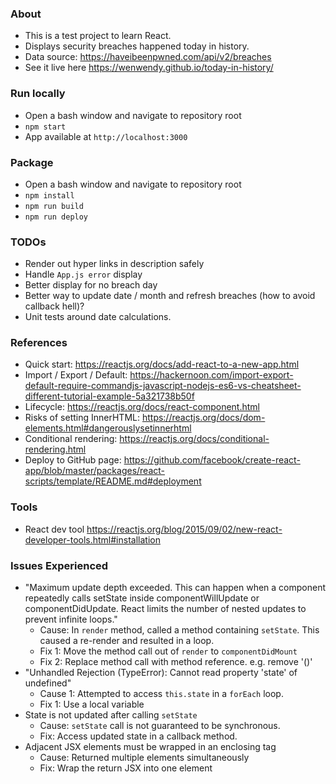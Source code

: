 ﻿### About ###
- This is a test project to learn React.
- Displays security breaches happened today in history.
- Data source: https://haveibeenpwned.com/api/v2/breaches
- See it live here https://wenwendy.github.io/today-in-history/

### Run locally ###
- Open a bash window and navigate to repository root
- `npm start`
- App available at `http://localhost:3000`

### Package ###
- Open a bash window and navigate to repository root
- `npm install`
- `npm run build`
- `npm run deploy`

### TODOs ###
- Render out hyper links in description safely
- Handle `App.js error` display
- Better display for no breach day
- Better way to update date / month and refresh breaches (how to avoid callback hell)?
- Unit tests around date calculations.

### References ###
- Quick start: https://reactjs.org/docs/add-react-to-a-new-app.html
- Import / Export / Default: https://hackernoon.com/import-export-default-require-commandjs-javascript-nodejs-es6-vs-cheatsheet-different-tutorial-example-5a321738b50f
- Lifecycle: https://reactjs.org/docs/react-component.html
- Risks of setting InnerHTML: https://reactjs.org/docs/dom-elements.html#dangerouslysetinnerhtml
- Conditional rendering: https://reactjs.org/docs/conditional-rendering.html
- Deploy to GitHub page: https://github.com/facebook/create-react-app/blob/master/packages/react-scripts/template/README.md#deployment

### Tools ###
- React dev tool https://reactjs.org/blog/2015/09/02/new-react-developer-tools.html#installation

### Issues Experienced ###
- "Maximum update depth exceeded. This can happen when a component repeatedly calls setState inside componentWillUpdate or componentDidUpdate. React limits the number of nested updates to prevent infinite loops."
  - Cause: In `render` method, called a method containing `setState`. This caused a re-render and resulted in a loop.
  - Fix 1: Move the method call out of `render` to `componentDidMount`
  - Fix 2: Replace method call with method reference. e.g. remove '()'
- "Unhandled Rejection (TypeError): Cannot read property 'state' of undefined"
  - Cause 1: Attempted to access `this.state` in a `forEach` loop.
  - Fix 1: Use a local variable
- State is not updated after calling `setState`
  - Cause: `setState` call is not guaranteed to be synchronous.
  - Fix: Access updated state in a callback method.
- Adjacent JSX elements must be wrapped in an enclosing tag
  - Cause: Returned multiple elements simultaneously
  - Fix: Wrap the return JSX into one element
